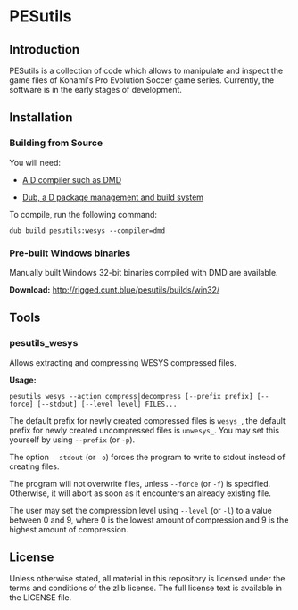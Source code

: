 PESutils
========

Introduction
------------

PESutils is a collection of code which allows to manipulate and inspect the game
files of Konami's Pro Evolution Soccer game series. Currently, the software is 
in the early stages of development.

Installation
------------

### Building from Source

You will need:

 * [A D compiler such as DMD](http://dlang.org/download.html)
 
 * [Dub, a D package management and build system](http://code.dlang.org/download)
 
To compile, run the following command:

```
dub build pesutils:wesys --compiler=dmd
```

### Pre-built Windows binaries

Manually built Windows 32-bit binaries compiled with DMD are available.

**Download:** http://rigged.cunt.blue/pesutils/builds/win32/

Tools
-----

### pesutils_wesys

Allows extracting and compressing WESYS compressed files.

**Usage:**

```
pesutils_wesys --action compress|decompress [--prefix prefix] [--force] [--stdout] [--level level] FILES...

```

The default prefix for newly created compressed files is `wesys_`, the default
prefix for newly created uncompressed files is `unwesys_`. You may set this 
yourself by using `--prefix` (or `-p`).

The option `--stdout` (or `-o`) forces the program to write to stdout instead of creating
files.

The program will not overwrite files, unless `--force` (or `-f`) is specified. Otherwise, 
it will abort as soon as it encounters an already existing file.

The user may set the compression level using `--level` (or `-l`) to a value between 0 and 9, where 0 is the lowest amount of compression and 9 is the highest amount of compression.

License
-------

Unless otherwise stated, all material in this repository is licensed under the 
terms and conditions of the zlib license. The full license text is available in 
the LICENSE file.